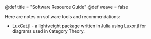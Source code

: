 @def title = "Software Resource Guide"
@def weave = false

Here are notes on software tools and recommendations:

<!--TODO: Add description here for Catlab and AlgebraicJulia-->

- [LuxCat.jl](https://github.com/TheCedarPrince/LuxCat.jl) - a lightweight package written in Julia using Luxor.jl for diagrams used in Category Theory.